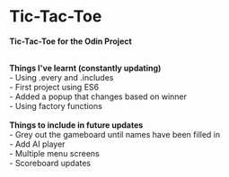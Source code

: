 # Tic-Tac-Toe
<b>Tic-Tac-Toe for the Odin Project </b>

<br> <b>Things I've learnt (constantly updating) </b>
<br> - Using .every and .includes
<br> - First project using ES6
<br> - Added a popup that changes based on winner
<br> - Using factory functions 
<br>
<br> <b> Things to include in future updates </b>
<br> - Grey out the gameboard until names have been filled in
<br> - Add AI player
<br> - Multiple menu screens
<br> - Scoreboard updates